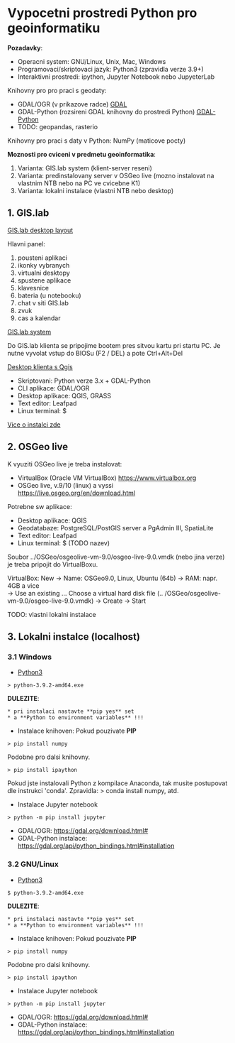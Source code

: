# Vypocetni prostredi Python pro geoinformatiku

**Pozadavky**: 
* Operacni system: GNU/Linux, Unix, Mac, Windows 
* Programovaci/skriptovaci jazyk: Python3 (zpravidla verze 3.9+) 
* Interaktivni prostredi: ipython, Jupyter Notebook nebo JupyeterLab 

Knihovny pro pro praci s geodaty: 
* GDAL/OGR (v prikazove radce) [GDAL](https://gdal.org)
* GDAL-Python (rozsireni GDAL knihovny do prostredi Python) [GDAL-Python](https://gdal.org/api/python_bindings.html)
* TODO: geopandas, rasterio 

Knihovny pro praci s daty v Python: NumPy (maticove pocty) 


**Moznosti pro cviceni v predmetu geoinformatika**: 
1. Varianta: GIS.lab system (klient-server reseni)
2. Varianta: predinstalovany server v OSGeo live (mozno instalovat na vlastnim NTB nebo na PC ve cvicebne K1)
3. Varianta: lokalni instalace (vlastni NTB nebo desktop)


## 1. GIS.lab
[GIS.lab desktop layout](https://gislab.readthedocs.io/en/latest/_images/client-layout.png)

Hlavni panel:
1. pousteni aplikaci 
2. ikonky vybranych 
3. virtualni desktopy
4. spustene aplikace
5. klavesnice 
6. bateria (u notebooku)
7. chat v siti GIS.lab
8. zvuk 
9. cas a kalendar

[GIS.lab system](https://gislab.readthedocs.io/en/latest/client-layout/index.html)

Do GIS.lab klienta se pripojime bootem pres sitvou kartu pri startu PC. 
Je nutne vyvolat vstup do BIOSu (F2 / DEL) a pote Ctrl+Alt+Del 

[Desktop klienta s Qgis](https://gislab.readthedocs.io/en/latest/_images/client-layout-qgis.png) 

- Skriptovani: Python verze 3.x + GDAL-Python 
- CLI aplikace: GDAL/OGR
- Desktop aplikace: QGIS, GRASS
- Text editor: Leafpad
- Linux terminal: $  

[Vice o instalci zde](https://gislab.readthedocs.io/en/latest/client-layout/index.html)


## 2. OSGeo live
K vyuziti OSGeo live je treba instalovat: 
* VirtualBox (Oracle VM VirtualBox) https://www.virtualbox.org 
* OSGeo live, v.9/10 (linux) a vyssi https://live.osgeo.org/en/download.html

Potrebne sw aplikace: 
- Desktop aplikace: QGIS
- Geodatabaze: PostgreSQL/PostGIS server a PgAdmin III, SpatiaLite
- Text editor: Leafpad
- Linux terminal: $  (TODO nazev)

Soubor ../OSGeo/osgeolive-vm-9.0/osgeo-live-9.0.vmdk (nebo jina verze) je treba pripojit do VirtualBoxu.  

VirtualBox: New -> Name: OSGeo9.0, Linux, Ubuntu (64b) -> RAM: napr. 4GB a vice  
-> Use an existing …  Choose a virtual hard disk file (.. /OSGeo/osgeolive-vm-9.0/osgeo-live-9.0.vmdk)
-> Create -> Start


TODO: vlastni lokalni instalace
## 3. Lokalni instalce (localhost) 




### 3.1 Windows 

- [Python3](https://www.python.org/download/releases/3.0/)
```
> python-3.9.2-amd64.exe
```
**DULEZITE**: 

    * pri instalaci nastavte **pip yes** set 
    * a **Python to environment variables** !!!

- Instalace knihoven: 
Pokud pouzivate **PIP** 
```
> pip install numpy 
```
Podobne pro dalsi knihovny. 
```
> pip install ipaython 
```


Pokud jste instalovali Python z kompilace Anaconda, tak musite postupovat dle instrukci 'conda'. Zpravidla: > conda install numpy, atd. 


- Instalace Jupyter notebook

```
> python -m pip install jupyter
```


- GDAL/OGR: https://gdal.org/download.html# 
- GDAL-Python instalace: https://gdal.org/api/python_bindings.html#installation


### 3.2 GNU/Linux 
- [Python3](https://www.python.org/download/releases/3.0/)
```
$ python-3.9.2-amd64.exe
```
**DULEZITE**: 

    * pri instalaci nastavte **pip yes** set 
    * a **Python to environment variables** !!!

- Instalace knihoven: 
Pokud pouzivate **PIP** 
```
> pip install numpy 
```
Podobne pro dalsi knihovny. 
```
> pip install ipaython 
```

- Instalace Jupyter notebook

```
> python -m pip install jupyter
```

- GDAL/OGR: https://gdal.org/download.html# 
- GDAL-Python instalace: https://gdal.org/api/python_bindings.html#installation

